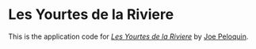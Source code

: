 # Les Yourtes de la Riviere

This is the application code for [*Les Yourtes de la Riviere*](http://lesyourtesdelariviere.com/) by [Joe Peloquin](http://joepeloquin.com/).